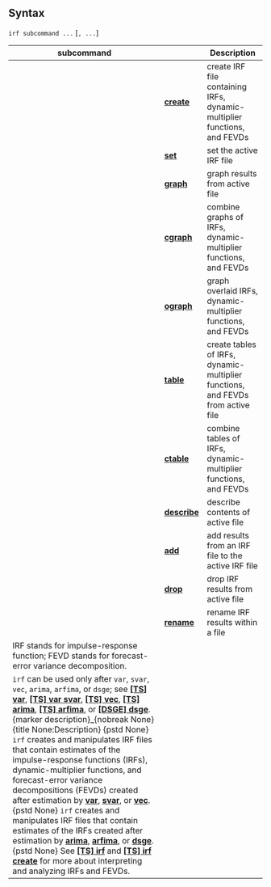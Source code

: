 ## Syntax

`irf subcommand ...` \[`, ...`\]

| subcommand                                                                                                                                                                                                                                                                                                                                                                                                                                                                                                                                                                                                                                                                                                                                                                                                                                                                                                                                                                                                                                                                                                                                                                                                                                                                                                                                                                                                                                                                                                                                                                                                                                                                                                                                                                                                                                                                                                 |                                                                                                    | Description                                                                     |
|------------------------------------------------------------------------------------------------------------------------------------------------------------------------------------------------------------------------------------------------------------------------------------------------------------------------------------------------------------------------------------------------------------------------------------------------------------------------------------------------------------------------------------------------------------------------------------------------------------------------------------------------------------------------------------------------------------------------------------------------------------------------------------------------------------------------------------------------------------------------------------------------------------------------------------------------------------------------------------------------------------------------------------------------------------------------------------------------------------------------------------------------------------------------------------------------------------------------------------------------------------------------------------------------------------------------------------------------------------------------------------------------------------------------------------------------------------------------------------------------------------------------------------------------------------------------------------------------------------------------------------------------------------------------------------------------------------------------------------------------------------------------------------------------------------------------------------------------------------------------------------------------------------|----------------------------------------------------------------------------------------------------|---------------------------------------------------------------------------------|
|                                                                                                                                                                                                                                                                                                                                                                                                                                                                                                                                                                                                                                                                                                                                                                                                                                                                                                                                                                                                                                                                                                                                                                                                                                                                                                                                                                                                                                                                                                                                                                                                                                                                                                                                                                                                                                                                                                            | [<strong>create</strong>](http://www.stata.com/help.cgi?irf_create)     | create IRF file containing IRFs, dynamic-multiplier functions, and FEVDs        |
|                                                                                                                                                                                                                                                                                                                                                                                                                                                                                                                                                                                                                                                                                                                                                                                                                                                                                                                                                                                                                                                                                                                                                                                                                                                                                                                                                                                                                                                                                                                                                                                                                                                                                                                                                                                                                                                                                                            | [<strong>set</strong>](http://www.stata.com/help.cgi?irf_set)           | set the active IRF file                                                         |
|                                                                                                                                                                                                                                                                                                                                                                                                                                                                                                                                                                                                                                                                                                                                                                                                                                                                                                                                                                                                                                                                                                                                                                                                                                                                                                                                                                                                                                                                                                                                                                                                                                                                                                                                                                                                                                                                                                            | [<strong>graph</strong>](http://www.stata.com/help.cgi?irf_graph)       | graph results from active file                                                  |
|                                                                                                                                                                                                                                                                                                                                                                                                                                                                                                                                                                                                                                                                                                                                                                                                                                                                                                                                                                                                                                                                                                                                                                                                                                                                                                                                                                                                                                                                                                                                                                                                                                                                                                                                                                                                                                                                                                            | [<strong>cgraph</strong>](http://www.stata.com/help.cgi?irf_cgraph)     | combine graphs of IRFs, dynamic-multiplier functions, and FEVDs                 |
|                                                                                                                                                                                                                                                                                                                                                                                                                                                                                                                                                                                                                                                                                                                                                                                                                                                                                                                                                                                                                                                                                                                                                                                                                                                                                                                                                                                                                                                                                                                                                                                                                                                                                                                                                                                                                                                                                                            | [<strong>ograph</strong>](http://www.stata.com/help.cgi?irf_ograph)     | graph overlaid IRFs, dynamic-multiplier functions, and FEVDs                    |
|                                                                                                                                                                                                                                                                                                                                                                                                                                                                                                                                                                                                                                                                                                                                                                                                                                                                                                                                                                                                                                                                                                                                                                                                                                                                                                                                                                                                                                                                                                                                                                                                                                                                                                                                                                                                                                                                                                            | [<strong>table</strong>](http://www.stata.com/help.cgi?irf_table)       | create tables of IRFs, dynamic-multiplier functions, and FEVDs from active file |
|                                                                                                                                                                                                                                                                                                                                                                                                                                                                                                                                                                                                                                                                                                                                                                                                                                                                                                                                                                                                                                                                                                                                                                                                                                                                                                                                                                                                                                                                                                                                                                                                                                                                                                                                                                                                                                                                                                            | [<strong>ctable</strong>](http://www.stata.com/help.cgi?irf_ctable)     | combine tables of IRFs, dynamic-multiplier functions, and FEVDs                 |
|                                                                                                                                                                                                                                                                                                                                                                                                                                                                                                                                                                                                                                                                                                                                                                                                                                                                                                                                                                                                                                                                                                                                                                                                                                                                                                                                                                                                                                                                                                                                                                                                                                                                                                                                                                                                                                                                                                            | [<strong>describe</strong>](http://www.stata.com/help.cgi?irf_describe) | describe contents of active file                                                |
|                                                                                                                                                                                                                                                                                                                                                                                                                                                                                                                                                                                                                                                                                                                                                                                                                                                                                                                                                                                                                                                                                                                                                                                                                                                                                                                                                                                                                                                                                                                                                                                                                                                                                                                                                                                                                                                                                                            | [<strong>add</strong>](http://www.stata.com/help.cgi?irf_add)           | add results from an IRF file to the active IRF file                             |
|                                                                                                                                                                                                                                                                                                                                                                                                                                                                                                                                                                                                                                                                                                                                                                                                                                                                                                                                                                                                                                                                                                                                                                                                                                                                                                                                                                                                                                                                                                                                                                                                                                                                                                                                                                                                                                                                                                            | [<strong>drop</strong>](http://www.stata.com/help.cgi?irf_drop)         | drop IRF results from active file                                               |
|                                                                                                                                                                                                                                                                                                                                                                                                                                                                                                                                                                                                                                                                                                                                                                                                                                                                                                                                                                                                                                                                                                                                                                                                                                                                                                                                                                                                                                                                                                                                                                                                                                                                                                                                                                                                                                                                                                            | [<strong>rename</strong>](http://www.stata.com/help.cgi?irf_rename)     | rename IRF results within a file                                                |
| IRF stands for impulse-response function; FEVD stands for forecast-error variance decomposition.                                                                                                                                                                                                                                                                                                                                                                                                                                                                                                                                                                                                                                                                                                                                                                                                                                                                                                                                                                                                                                                                                                                                                                                                                                                                                                                                                                                                                                                                                                                                                                                                                                                                                                                                                                                                           |                                                                                                    |                                                                                 |
| `irf` can be used only after `var`, `svar`, `vec`, `arima`, `arfima`, or `dsge`; see [<strong>[TS] var</strong>](http://www.stata.com/help.cgi?var), [<strong>[TS] var svar</strong>](http://www.stata.com/help.cgi?svar), [<strong>[TS] vec</strong>](http://www.stata.com/help.cgi?vec), [<strong>[TS] arima</strong>](http://www.stata.com/help.cgi?arima), [<strong>[TS] arfima</strong>](http://www.stata.com/help.cgi?arfima), or [<strong>[DSGE] dsge</strong>](http://www.stata.com/help.cgi?dsge). <span options="description">{marker description}_{nobreak None} {title None:Description} {pstd None} `irf` creates and manipulates IRF files that contain estimates of the impulse-response functions (IRFs), dynamic-multiplier functions, and forecast-error variance decompositions (FEVDs) created after estimation by [<strong>var</strong>](http://www.stata.com/help.cgi?var), [<strong>svar</strong>](http://www.stata.com/help.cgi?svar), or [<strong>vec</strong>](http://www.stata.com/help.cgi?vec). {pstd None} `irf` creates and manipulates IRF files that contain estimates of the IRFs created after estimation by [<strong>arima</strong>](http://www.stata.com/help.cgi?arima), [<strong>arfima</strong>](http://www.stata.com/help.cgi?arfima), or [<strong>dsge</strong>](http://www.stata.com/help.cgi?dsge). {pstd None} See [**\[TS\] irf**](http://www.stata.com/manuals14/tsirf.pdf) and [**\[TS\] irf create**](http://www.stata.com/manuals14/tsirfcreate.pdf) for more about interpreting and analyzing IRFs and FEVDs. |                                                                                                    |                                                                                 |
